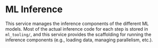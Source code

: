 # ML Inference

This service manages the inference components of the different ML models. Most of the actual inference code for each step is stored in `ml_tooling/`, and this service provides the scaffolding for running the inference components (e.g., loading data, managing parallelism, etc.).
